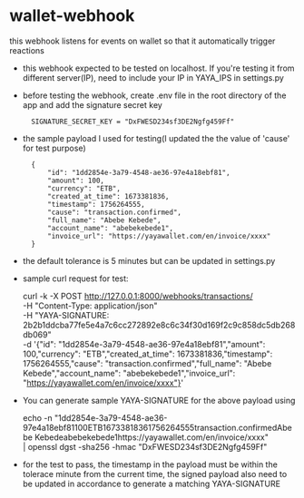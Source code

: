 # wallet-webhook
this webhook listens for events on wallet so that it automatically trigger reactions

* this webhook expected to be tested on localhost. If you're testing it from different server(IP), need to include your IP in YAYA_IPS in settings.py


* before testing the webhook, create .env file in the root directory of the app and add the signature secret key

        SIGNATURE_SECRET_KEY = "DxFWESD234sf3DE2Ngfg459Ff"

* the sample payload I used for testing(I updated the the value of 'cause' for test purpose)

        {
            "id": "1dd2854e-3a79-4548-ae36-97e4a18ebf81",
            "amount": 100,
            "currency": "ETB",
            "created_at_time": 1673381836,
            "timestamp": 1756264555,
            "cause": "transaction.confirmed",
            "full_name": "Abebe Kebede",
            "account_name": "abebekebede1",
            "invoice_url": "https://yayawallet.com/en/invoice/xxxx"
        }

* the default tolerance is 5 minutes but can be updated in settings.py

* sample curl request for test:

    curl -k -X POST http://127.0.0.1:8000/webhooks/transactions/ \
     -H "Content-Type: application/json" \
     -H "YAYA-SIGNATURE: 2b2b1ddcba77fe5e4a7c6cc272892e8c6c34f30d169f2c9c858dc5db268db069" \
     -d '{"id": "1dd2854e-3a79-4548-ae36-97e4a18ebf81","amount": 100,"currency": "ETB","created_at_time": 1673381836,"timestamp": 1756264555,"cause": "transaction.confirmed","full_name": "Abebe Kebede","account_name": "abebekebede1","invoice_url": "https://yayawallet.com/en/invoice/xxxx"}'

     
* You can generate sample YAYA-SIGNATURE for the above payload using

    echo -n "1dd2854e-3a79-4548-ae36-97e4a18ebf81100ETB16733818361756264555transaction.confirmedAbebe Kebedeabebekebede1https://yayawallet.com/en/invoice/xxxx" \
| openssl dgst -sha256 -hmac "DxFWESD234sf3DE2Ngfg459Ff"

* for the test to pass, the timestamp in the payload must be within the tolerace minute from the current time, the signed payload also need to be updated in accordance to generate a matching YAYA-SIGNATURE
